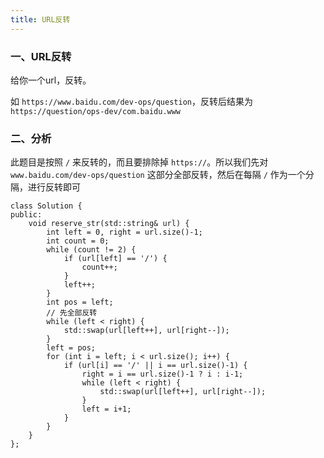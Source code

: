 ```yaml
---
title: URL反转
---
```


### 一、URL反转

给你一个url，反转。

如 `https://www.baidu.com/dev-ops/question`，反转后结果为 `https://question/ops-dev/com.baidu.www`

### 二、分析

此题目是按照 `/` 来反转的，而且要排除掉 `https://`。所以我们先对 `www.baidu.com/dev-ops/question` 这部分全部反转，然后在每隔 `/` 作为一个分隔，进行反转即可

```
class Solution {
public:
    void reserve_str(std::string& url) {
        int left = 0, right = url.size()-1;
        int count = 0;
        while (count != 2) {
            if (url[left] == '/') {
                count++;
            }
            left++;
        }
        int pos = left;
        // 先全部反转
        while (left < right) {
            std::swap(url[left++], url[right--]);
        }
        left = pos;
        for (int i = left; i < url.size(); i++) {
            if (url[i] == '/' || i == url.size()-1) {
                right = i == url.size()-1 ? i : i-1;
                while (left < right) {
                    std::swap(url[left++], url[right--]);
                }
                left = i+1;
            }
        }
    }
};
```